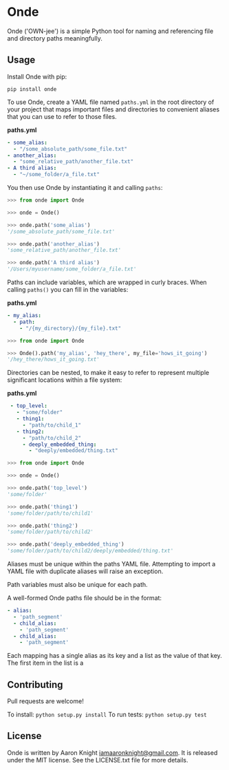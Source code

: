 # Onde

Onde ('OWN-jee') is a simple Python tool for naming and referencing file and directory paths meaningfully.


## Usage
Install Onde with pip:

`pip install onde`

To use Onde, create a YAML file named `paths.yml` in the root directory of your project that maps important files and directories to convenient aliases that you can use to refer to those files.


**paths.yml**
```yaml
- some_alias:
  - "/some_absolute_path/some_file.txt"
- another_alias:
  - "some_relative_path/another_file.txt"
- A third alias:
  - "~/some_folder/a_file.txt"
```

You then use Onde by instantiating it and calling `paths`:

```python
>>> from onde import Onde

>>> onde = Onde()

>>> onde.path('some_alias')
'/some_absolute_path/some_file.txt'

>>> onde.path('another_alias')
'some_relative_path/another_file.txt'

>>> onde.path('A third alias')
'/Users/myusername/some_folder/a_file.txt'
```


Paths can include variables, which are wrapped in curly braces. When calling `paths()` you can fill in the variables:

**paths.yml**
```yaml
- my_alias:
  - path: 
    - "/{my_directory}/{my_file}.txt"
```

```python
>>> from onde import Onde

>>> Onde().path('my_alias', 'hey_there', my_file='hows_it_going')
'/hey_there/hows_it_going.txt'
```

Directories can be nested, to make it easy to refer to represent multiple significant locations within a file system:

**paths.yml**
```yaml
 - top_level: 
   - "some/folder"
   - thing1: 
     - "path/to/child_1"
   - thing2: 
     - "path/to/child_2"
     - deeply_embedded_thing: 
       - "deeply/embedded/thing.txt"
```

```python
>>> from onde import Onde

>>> onde = Onde()

>>> onde.path('top_level')
'some/folder'

>>> onde.path('thing1')
'some/folder/path/to/child1'

>>> onde.path('thing2')
'some/folder/path/to/child2'

>>> onde.path('deeply_embedded_thing')
'some/folder/path/to/child2/deeply/embedded/thing.txt'
```


Aliases must be unique within the paths YAML file. Attempting to import a YAML file with duplicate aliases will raise an exception.

Path variables must also be unique for each path.

A well-formed Onde paths file should be in the format:
```yaml
- alias:
  - 'path_segment'
  - child_alias:
    - 'path_segment'
  - child_alias:
    - 'path_segment'
```

Each mapping has a single alias as its key and a list as the value of that key. The first item in the list is a  


## Contributing
Pull requests are welcome!

To install: `python setup.py install`
To run tests: `python setup.py test`

## License
Onde is written by Aaron Knight <iamaaronknight@gmail.com>.  It is released
under the MIT license. See the LICENSE.txt file for more details.

